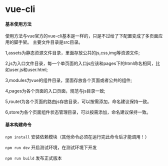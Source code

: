 # vue-cli

#### 基本使用方法
  使用方法与vue官方的vue-cli基本是一样的，只是不过给了下配置变成了多页面应用的脚手架。
  主要文件目录是src目录。
  
  1,assets为静态资源文件目录，里面存放公共的js,css,img等资源文件;
  
  2,js为入口文件目录，每一个单页面的入口js应该和pages下的html命名相同，比如user.js和user.html;
  
  3,modules为vue的组件目录，里面存放各个页面或者公共的组件;
  
  4,pages为各个页面的入口页面，规范与js目录一致;
  
  5,routet为各个页面的路由js存放目录，可以按需添加，命名建议保持一致。
  
  6,store为各个页面组件状态管理目录，可以按需添加，命名建议保持一致。

#### 基本构建命令
  `npm install` 安装依赖模块（其他命令必须在运行完此命令后才能调用！）

  `npm run dev` 开启测试环境，在测试环境下开发  
  
  `npm run build` 发布正式版本  
  
  

